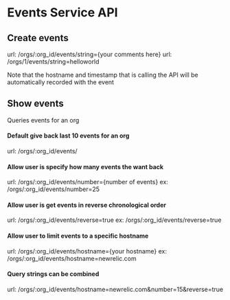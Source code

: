 # Events Service API

## Create events
url: /orgs/:org_id/events/string={your comments here}
url: /orgs/1/events/string=helloworld

Note that the hostname and timestamp that is calling the API will be automatically recorded with the event


## Show events
Queries events for an org

#### Default give back last 10 events for an org
url: /orgs/:org_id/events/

#### Allow user is specify how many events the want back
url: /orgs/:org_id/events/number={number of events}
ex: /orgs/:org_id/events/number=25

#### Allow user is get events in reverse chronological order
url: /orgs/:org_id/events/reverse=true
ex: /orgs/:org_id/events/reverse=true

#### Allow user to limit events to a specific hostname
url: /orgs/:org_id/events/hostname={your hostname}
ex: /orgs/:org_id/events/hostname=newrelic.com

#### Query strings can be combined
url: /orgs/:org_id/events/hostname=newrelic.com&number=15&reverse=true
